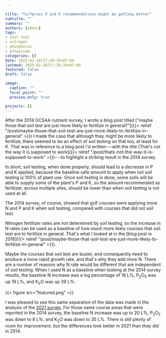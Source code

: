 ```yaml
---

title: "Turfgrass P and K recommendations might be getting better"
subtitle: ""
summary: ""
authors: [admin]
tags: 
- soil test
- nitrogen
- phosphorus
- potassium
categories: []
date: 2023-02-16T17:20:19+07:00
lastmod: 2023-02-16T17:20:19+07:00
featured: false
draft: false

image:
  caption: ""
  focal_point: ""
  preview_only: true

projects: []
---
```


After the 2014 GCSAA nutrient survey, I wrote a blog post titled ["maybe those that soil test are just more likely to fertilize in general?"]({{< relref "/post/maybe-those-that-soil-test-are-just-more-likely-to-fertilize-in-general" >}}) I made the case that although they might be more likely to fertilize, there seemed to be an effect of soil testing on that too, at least for K. That was in reference to a blog post I'd written---with the title [That's not the way it is supposed to work]({{< relref "/post/thats-not-the-way-it-is-supposed-to-work" >}})---to highlight a striking result in the 2014 survey.

In short, soil testing, when done properly, should lead to a *decrease* in P and K applied, because the baseline safe amount to apply when not soil testing is 100% of plant use. Once soil testing is done, some soils will be able to supply some of the plant's P and K, so the amount recommended as fertilizer, across multiple sites, should be lower than when soil testing is not used at all.

The 2014 survey, of course, showed that golf courses were applying more N and P and K when soil testing, compared with courses that did not soil test. 

Nitrogen fertilizer rates are *not* determined by soil testing, so the increase in N rates can be used as a baseline of how much more likely courses that soil test are to fertilize in general. That's what I looked at in the [blog post in 2016]({{< relref "/post/maybe-those-that-soil-test-are-just-more-likely-to-fertilize-in-general" >}}). 

Maybe the courses that soil test are busier, and consequently need to produce a more rapid growth rate, and that's why they add more N. There are a number of reasons why N rate would be different that are independent of soil testing. When I used N as a baseline when looking at the 2014 survey results, the baseline N increase was a log percentage of 18 L%, P<sub>2</sub>O<sub>5</sub> was up 19 L%, and K<sub>2</sub>O was up 39 L%.
 
{{< figure src="featured.png" >}}

I was pleased to see this same separation of the data was made in the analysis of the [2021 survey](https://doi.org/10.21273/HORTTECH05118-22). For those same course areas that were reported in the 2014 survey, the baseline N increase was up to 20 L%, P<sub>2</sub>O<sub>5</sub> was down to 8 L%, and K<sub>2</sub>O was down to 35 L%. There is still plenty of room for improvement, but the differences look better in 2021 than they did in 2014. 

